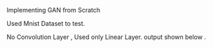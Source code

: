 Implementing GAN from Scratch

Used Mnist Dataset to test.

No Convolution Layer , Used only Linear Layer.
output shown below . 